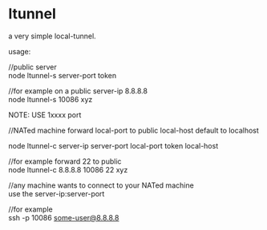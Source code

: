 # ltunnel
a very simple local-tunnel.

usage:

//public server    
node ltunnel-s server-port token

//for example on a public server-ip 8.8.8.8    
node ltunnel-s 10086 xyz

NOTE: USE 1xxxx port

//NATed machine forward local-port to public local-host default to localhost

node ltunnel-c server-ip server-port local-port token local-host


//for example forward 22 to public    
node ltunnel-c 8.8.8.8 10086 22 xyz


//any machine wants to connect to your NATed machine    
use the server-ip:server-port

//for example    
ssh -p 10086 some-user@8.8.8.8
